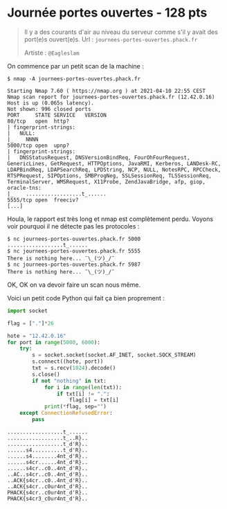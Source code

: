 # Journée portes ouvertes - 128 pts

> Il y a des courants d'air au niveau du serveur comme s'il y avait des port(e)s ouvert(e)s.
>  Url : `journees-portes-ouvertes.phack.fr` 
>
>  Artiste : `@Eagleslam`

On commence par un petit scan de la machine :

```
$ nmap -A journees-portes-ouvertes.phack.fr

Starting Nmap 7.60 ( https://nmap.org ) at 2021-04-10 22:55 CEST
Nmap scan report for journees-portes-ouvertes.phack.fr (12.42.0.16)
Host is up (0.065s latency).
Not shown: 996 closed ports
PORT     STATE SERVICE   VERSION
80/tcp   open  http?
| fingerprint-strings: 
|   NULL: 
|_    NNNN
5000/tcp open  upnp?
| fingerprint-strings: 
|   DNSStatusRequest, DNSVersionBindReq, FourOhFourRequest, GenericLines, GetRequest, HTTPOptions, JavaRMI, Kerberos, LANDesk-RC, LDAPBindReq, LDAPSearchReq, LPDString, NCP, NULL, NotesRPC, RPCCheck, RTSPRequest, SIPOptions, SMBProgNeg, SSLSessionReq, TLSSessionReq, TerminalServer, WMSRequest, X11Probe, ZendJavaBridge, afp, giop, oracle-tns: 
|_    ..................t_......
5555/tcp open  freeciv?
[...]
```

Houla, le rapport est très long et nmap est complètement perdu. Voyons voir pourquoi il ne détecte pas les protocoles :

```
$ nc journees-portes-ouvertes.phack.fr 5000
..................t_......
$ nc journees-portes-ouvertes.phack.fr 5555
There is nothing here... ¯\_(ツ)_/¯
$ nc journees-portes-ouvertes.phack.fr 5987
There is nothing here... ¯\_(ツ)_/¯
```

OK, OK on va devoir faire un scan nous même.

Voici un petit code Python qui fait ça bien proprement :

```python
import socket

flag = ["."]*26

hote = "12.42.0.16"
for port in range(5000, 6000):
    try:
        s = socket.socket(socket.AF_INET, socket.SOCK_STREAM)
        s.connect((hote, port))
        txt = s.recv(1024).decode()
        s.close()
        if not "nothing" in txt:
            for i in range(len(txt)):
                if txt[i] != ".":
                    flag[i] = txt[i]
            print(*flag, sep="")
    except ConnectionRefusedError:
        pass

```

```
..................t_......
..................t_..R}..
..................t_d'R}..
......s4..........t_d'R}..
......s4........4nt_d'R}..
......s4cr......4nt_d'R}..
......s4cr..c0..4nt_d'R}..
..AC..s4cr..c0..4nt_d'R}..
..ACK{s4cr..c0..4nt_d'R}..
..ACK{s4cr..c0ur4nt_d'R}..
PHACK{s4cr..c0ur4nt_d'R}..
PHACK{s4cr3_c0ur4nt_d'R}..
```

